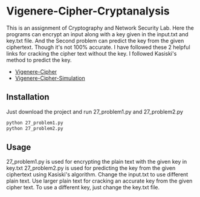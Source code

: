 # Vigenere-Cipher-Cryptanalysis

This is an assignment of Cryptography and Network Security Lab. Here the programs can encrypt an input along with a key given in the input.txt and key.txt file. And the Second problem can predict the key from the given ciphertext. Though it's not 100% accurate.
I have followed these 2 helpful links for cracking the cipher text without the key. I followed Kasiski's method to predict the key. 

* [Vigenere-Cipher](https://www.javatpoint.com/vigenere-cipher#:~:text=The%20vigenere%20cipher%20is%20an%20algorithm%20of%20encrypting%20an%20alphabetic,of%20a%20polyalphabetic%20substitution%20cipher.&text=This%20algorithm%20was%20first%20described%20in%201553%20by%20Giovan%20Battista%20Bellaso.)
* [Vigenere-Cipher-Simulation](https://www.quora.com/How-can-I-crack-the-Vigenere-cipher-without-knowing-the-key?ch=10&oid=13487818&share=063618ec&srid=g4WO0&target_type=question)

## Installation

Just download the project and run 27_problem1.py and 27_problem2.py 

```bash
python 27_problem1.py
python 27_problem2.py
```

## Usage
27_problem1.py is used for encrypting the plain text with the given key in key.txt
27_problem2.py is used for predicting the key from the given ciphertext using Kasiski's algorithm.
Change the input.txt to use different plain text. Use larger plain text for cracking an accurate key from the given cipher text. To use a different key, just change the key.txt file.


